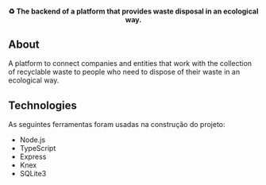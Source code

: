<h4 align="center"> 
	♻️ The backend of a platform that provides waste disposal in an ecological way.
</h4>

## About
A platform to connect companies and entities that work with the collection of recyclable waste to people who need to dispose of their waste in an ecological way.

## Technologies

As seguintes ferramentas foram usadas na construção do projeto:
- Node.js
- TypeScript
- Express
- Knex
- SQLite3
